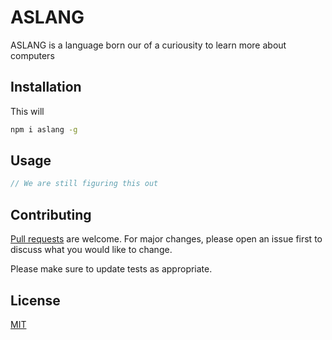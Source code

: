 # ASLANG

ASLANG is a language born our of a curiousity to learn more about computers

## Installation

This will 
```bash
npm i aslang -g
```

## Usage

```javascript
// We are still figuring this out
```

## Contributing
[Pull requests](pr-template.md) are welcome. For major changes, please open an issue first to discuss what you would like to change.

Please make sure to update tests as appropriate.

## License
[MIT](https://choosealicense.com/licenses/mit/)